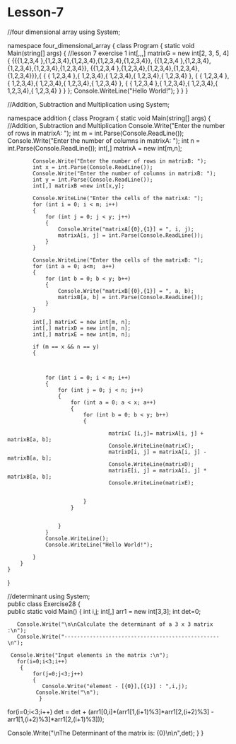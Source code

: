 # Lesson-7
//four dimensional array
using System;

namespace four_dimensional_array
{
    class Program
    {
        static void Main(string[] args)
        {
            //lesson 7 exercise 1
            int[,,,] matrixG = new int[2, 3, 5, 4]
                                    { {{{1,2,3,4 },{1,2,3,4},{1,2,3,4},{1,2,3,4},{1,2,3,4}},
                                    {{1,2,3,4 },{1,2,3,4},{1,2,3,4},{1,2,3,4},{1,2,3,4}},
                                    {{1,2,3,4 },{1,2,3,4},{1,2,3,4},{1,2,3,4},{1,2,3,4}}},{ { { 1,2,3,4 },{ 1,2,3,4},{ 1,2,3,4},{ 1,2,3,4},{ 1,2,3,4} },
                                    { { 1,2,3,4 },{ 1,2,3,4},{ 1,2,3,4},{ 1,2,3,4},{ 1,2,3,4} },
                                    { { 1,2,3,4 },{ 1,2,3,4},{ 1,2,3,4},{ 1,2,3,4},{ 1,2,3,4} } } };
            Console.WriteLine("Hello World!");
        }
    }
}

//Addition, Subtraction and Multiplication
using System;

namespace addition
{
    class Program
    {
        static void Main(string[] args)
        {
            //Addition, Subtraction and Multiplication
            Console.Write("Enter the number of rows in matrixA: ");
            int m = int.Parse(Console.ReadLine());
            Console.Write("Enter the number of columns in matrixA: ");
            int n = int.Parse(Console.ReadLine());
            int[,] matrixA = new int[m,n];

            Console.Write("Enter the number of rows in matrixB: ");
            int x = int.Parse(Console.ReadLine());
            Console.Write("Enter the number of columns in matrixB: ");
            int y = int.Parse(Console.ReadLine());
            int[,] matrixB =new int[x,y];

            Console.WriteLine("Enter the cells of the matrixA: ");
            for (int i = 0; i < m; i++)
            {
                for (int j = 0; j < y; j++)
                {
                    Console.Write("matrixA[{0},{1}] = ", i, j);
                    matrixA[i, j] = int.Parse(Console.ReadLine());
                }
            }

            Console.WriteLine("Enter the cells of the matrixB: ");
            for (int a = 0; a<m;  a++)
            {
                for (int b = 0; b < y; b++)
                {
                    Console.Write("matrixB[{0},{1}] = ", a, b);
                    matrixB[a, b] = int.Parse(Console.ReadLine());
                }
            }

            int[,] matrixC = new int[m, n];
            int[,] matrixD = new int[m, n];
            int[,] matrixE = new int[m, n];

            if (m == x && n == y)
            {



                for (int i = 0; i < m; i++)
                {
                    for (int j = 0; j < n; j++)
                    {
                        for (int a = 0; a < x; a++)
                        {
                            for (int b = 0; b < y; b++)
                            {
                             
                                    matrixC [i,j]= matrixA[i, j] + matrixB[a, b];
                                    Console.WriteLine(matrixC);
                                    matrixD[i, j] = matrixA[i, j] - matrixB[a, b];
                                    Console.WriteLine(matrixD);
                                    matrixE[i, j] = matrixA[i, j] * matrixB[a, b];
                                    Console.WriteLine(matrixE);


                            }
                        }


                    }
                }
                Console.WriteLine();
                Console.WriteLine("Hello World!");

            }
        }
    }
}

//determinant
using System;  
public class Exercise28 
{  
    public static void Main()
   {
            int i,j;
        	int[,] arr1 = new int[3,3];
            int det=0;
  
  
       Console.Write("\n\nCalculate the determinant of a 3 x 3 matrix :\n");
       Console.Write("-------------------------------------------------\n");  

	 Console.Write("Input elements in the matrix :\n");
       for(i=0;i<3;i++)
        {
            for(j=0;j<3;j++)
            {
	           Console.Write("element - [{0}],[{1}] : ",i,j);
             Console.Write("\n");
	          }

  for(i=0;i<3;i++)
      det = det + (arr1[0,i]*(arr1[1,(i+1)%3]*arr1[2,(i+2)%3] - arr1[1,(i+2)%3]*arr1[2,(i+1)%3]));

  Console.Write("\nThe Determinant of the matrix is: {0}\n\n",det);
       }
   }
